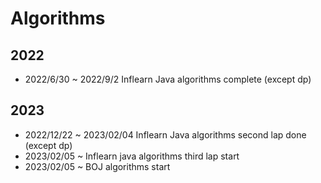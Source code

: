 # Algorithms


## 2022
- 2022/6/30 ~ 2022/9/2 Inflearn Java algorithms complete (except dp)


## 2023
- 2022/12/22 ~ 2023/02/04 Inflearn Java algorithms second lap done (except dp)
- 2023/02/05 ~ Inflearn java algorithms third lap start
- 2023/02/05 ~ BOJ algorithms start


